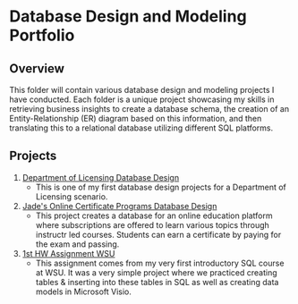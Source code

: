 # Database Design and Modeling Portfolio

## Overview
This folder will contain various database design and modeling projects I have conducted. Each folder is a unique project showcasing my skills in retrieving business insights to create a database schema, the creation of an Entity-Relationship (ER) diagram based on this information, and then translating this to a relational database utilizing different SQL platforms.

## Projects
1. [Department of Licensing Database Design](https://github.com/Jade010/SQL/tree/main/Database%20Design%20and%20Modeling/DeptOfLicensingProject)
     * This is one of my first database design projects for a Department of Licensing scenario.
2. [Jade's Online Certificate Programs Database Design](https://github.com/Jade010/SQL/tree/main/Database%20Design%20and%20Modeling/JadesOnlineEducationProject)
     * This project creates a database for an online education platform where subscriptions are offered to learn various topics through instructr led courses. Students can earn a certificate by paying for the exam and passing.
3. [1st HW Assignment WSU](https://github.com/Jade010/SQL/tree/main/Database%20Design%20and%20Modeling/FirstProject)
     * This assignment comes from my very first introductory SQL course at WSU. It was a very simple project where we practiced creating tables & inserting into these tables in SQL as well as creating data models in Microsoft Visio.

